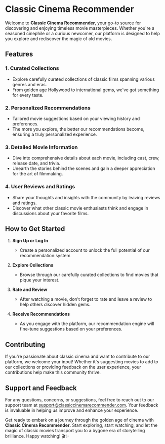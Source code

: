 # Classic Cinema Recommender

Welcome to **Classic Cinema Recommender**, your go-to source for discovering and enjoying timeless movie masterpieces. Whether you're a seasoned cinephile or a curious newcomer, our platform is designed to help you explore and rediscover the magic of old movies.

## Features

### 1. Curated Collections
   - Explore carefully curated collections of classic films spanning various genres and eras.
   - From golden age Hollywood to international gems, we've got something for every taste.

### 2. Personalized Recommendations
   - Tailored movie suggestions based on your viewing history and preferences.
   - The more you explore, the better our recommendations become, ensuring a truly personalized experience.

### 3. Detailed Movie Information
   - Dive into comprehensive details about each movie, including cast, crew, release date, and trivia.
   - Unearth the stories behind the scenes and gain a deeper appreciation for the art of filmmaking.

### 4. User Reviews and Ratings
   - Share your thoughts and insights with the community by leaving reviews and ratings.
   - Discover what other classic movie enthusiasts think and engage in discussions about your favorite films.

## How to Get Started

1. **Sign Up or Log In**
   - Create a personalized account to unlock the full potential of our recommendation system.

2. **Explore Collections**
   - Browse through our carefully curated collections to find movies that pique your interest.

3. **Rate and Review**
   - After watching a movie, don't forget to rate and leave a review to help others discover hidden gems.

4. **Receive Recommendations**
   - As you engage with the platform, our recommendation engine will fine-tune suggestions based on your preferences.

## Contributing

If you're passionate about classic cinema and want to contribute to our platform, we welcome your input! Whether it's suggesting movies to add to our collections or providing feedback on the user experience, your contributions help make this community thrive.

## Support and Feedback

For any questions, concerns, or suggestions, feel free to reach out to our support team at support@classiccinemarecommender.com. Your feedback is invaluable in helping us improve and enhance your experience.

Get ready to embark on a journey through the golden age of cinema with **Classic Cinema Recommender**. Start exploring, start watching, and let the magic of classic movies transport you to a bygone era of storytelling brilliance. Happy watching! 🎬✨
